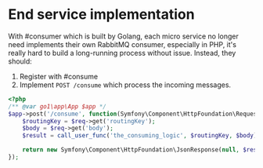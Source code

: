 End service implementation
====

With #consumer which is built by Golang, each micro service no longer need implements their own RabbitMQ consumer,
especially in PHP, it's really hard to build a long-running process without issue. Instead, they should:

1. Register with #consume
2. Implement `POST /consume` which process the incoming messages.

```php
<?php
/** @var go1\app\App $app */
$app->post('/consume', function(Symfony\Component\HttpFoundation\Request $req) {
    $routingKey = $req->get('routingKey');
    $body = $req->get('body');
    $result = call_user_func('the_consuming_logic', $routingKey, $body);

    return new Symfony\Component\HttpFoundation\JsonResponse(null, $result ? 200 : 500);
});
```
